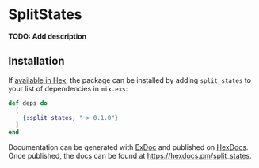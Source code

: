 # SplitStates

**TODO: Add description**

## Installation

If [available in Hex](https://hex.pm/docs/publish), the package can be installed
by adding `split_states` to your list of dependencies in `mix.exs`:

```elixir
def deps do
  [
    {:split_states, "~> 0.1.0"}
  ]
end
```

Documentation can be generated with [ExDoc](https://github.com/elixir-lang/ex_doc)
and published on [HexDocs](https://hexdocs.pm). Once published, the docs can
be found at <https://hexdocs.pm/split_states>.

